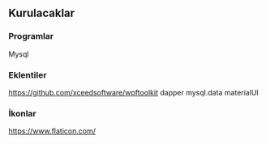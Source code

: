 ## Kurulacaklar ##

### Programlar ###
  Mysql

### Eklentiler ###
  https://github.com/xceedsoftware/wpftoolkit
  dapper
  mysql.data
  materialUI
  
### İkonlar ###
https://www.flaticon.com/
  
  
